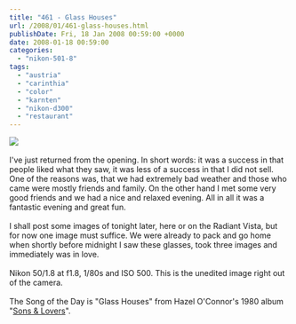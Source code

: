 ```yaml
---
title: "461 - Glass Houses"
url: /2008/01/461-glass-houses.html
publishDate: Fri, 18 Jan 2008 00:59:00 +0000
date: 2008-01-18 00:59:00
categories: 
  - "nikon-501-8"
tags: 
  - "austria"
  - "carinthia"
  - "color"
  - "karnten"
  - "nikon-d300"
  - "restaurant"
---
```

<a href="https://d25zfm9zpd7gm5.cloudfront.net/1200x1200/2008/20080117_234732.JPG" target="_blank"><img src="https://d25zfm9zpd7gm5.cloudfront.net/0600x0600/2008/20080117_234732.JPG"/></a><br/><br/>I've just returned from the opening. In short words: it was a success in that people liked what they saw, it was less of a success in that I did not sell. One of the reasons was, that we had extremely bad weather and those who came were mostly friends and family. On the other hand I met some very good friends and we had a nice and relaxed evening. All in all it was a fantastic evening and great fun.<br/><br/>I shall post some images of tonight later, here or on the Radiant Vista, but for now one image must suffice. We were already to pack and go home when shortly before midnight I saw these glasses, took three images and immediately was in love.<br/><br/>Nikon 50/1.8 at f1.8, 1/80s and ISO 500. This is the unedited image right out of the camera.<br/><br/>The Song of the Day is "Glass Houses" from Hazel O'Connor's 1980 album "<a href="http://www.amazon.com/Sons-Lovers-Hazel-OConnor/dp/B000026VHA" target="_blank">Sons &amp; Lovers</a>".
